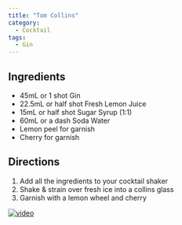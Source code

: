 ```yaml
---
title: "Tom Collins"
category:
  - Cocktail
tags:
  - Gin
---
```


## Ingredients
* 45mL or 1 shot Gin
* 22.5mL or half shot Fresh Lemon Juice
* 15mL or half shot Sugar Syrup (1:1)
* 60mL or a dash Soda Water
* Lemon peel for garnish
* Cherry for garnish

## Directions
1. Add all the ingredients to your cocktail shaker
2. Shake & strain over fresh ice into a collins glass
3. Garnish with a lemon wheel and cherry

[![video](https://img.youtube.com/vi/Fs2eohpln2M/0.jpg)](https://www.youtube.com/watch?v=Fs2eohpln2M)

